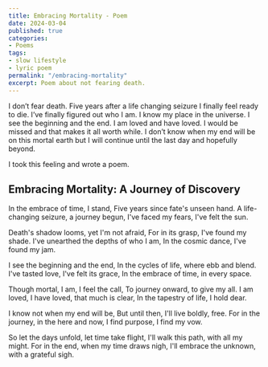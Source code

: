 ```yaml
---
title: Embracing Mortality - Poem
date: 2024-03-04
published: true
categories:
- Poems
tags:
- slow lifestyle
- lyric poem
permalink: "/embracing-mortality"
excerpt: Poem about not fearing death.
---
```

I don’t fear death. Five years after a life changing seizure I finally feel ready to die. I’ve finally figured out who I am. I know my place in the universe. I see the beginning and the end. I am loved and have loved. I would be missed and that makes it all worth while. I don’t know when my end will be on this mortal earth but I will continue until the last day and hopefully beyond.

I took this feeling and wrote a poem.

## Embracing Mortality: A Journey of Discovery

In the embrace of time, I stand,
Five years since fate's unseen hand.
A life-changing seizure, a journey begun,
I've faced my fears, I've felt the sun.

Death's shadow looms, yet I'm not afraid,
For in its grasp, I've found my shade.
I've unearthed the depths of who I am,
In the cosmic dance, I've found my jam.

I see the beginning and the end,
In the cycles of life, where ebb and blend.
I've tasted love, I've felt its grace,
In the embrace of time, in every space.

Though mortal, I am, I feel the call,
To journey onward, to give my all.
I am loved, I have loved, that much is clear,
In the tapestry of life, I hold dear.

I know not when my end will be,
But until then, I'll live boldly, free.
For in the journey, in the here and now,
I find purpose, I find my vow.

So let the days unfold, let time take flight,
I'll walk this path, with all my might.
For in the end, when my time draws nigh,
I'll embrace the unknown, with a grateful sigh.